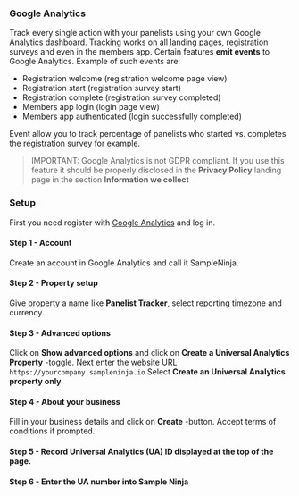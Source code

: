 ### Google Analytics

Track every single action with your panelists using your own Google Analytics dashboard. Tracking works on all landing pages, 
registration surveys and even in the members app. Certain features **emit events** to Google Analytics. Example of such events are:

- Registration welcome (registration welcome page view)
- Registration start (registration survey start)
- Registration complete (registration survey completed)
- Members app login (login page view)
- Members app authenticated (login successfully completed)

Event allow you to track percentage of panelists who started vs. completes the registration survey for example.

> IMPORTANT: Google Analytics is not GDPR compliant. If you use this feature it should be properly disclosed in the **Privacy Policy** landing page in the section **Information we collect**

### Setup

First you need register with [Google Analytics](https://analytics.google.com) and log in.

#### Step 1 - Account
Create an account in Google Analytics and call it SampleNinja.

#### Step 2 - Property setup
Give property a name like **Panelist Tracker**, select reporting timezone and currency.

#### Step 3 - Advanced options
Click on **Show advanced options** and click on **Create a Universal Analytics Property** -toggle. Next enter the website URL
```https://yourcompany.sampleninja.io```
Select **Create an Universal Analytics property only**

#### Step 4 - About your business
Fill in your business details and click on **Create** -button. Accept terms of conditions if prompted.

#### Step 5 - Record Universal Analytics (UA) ID displayed at the top of the page.

#### Step 6 - Enter the UA number into Sample Ninja

